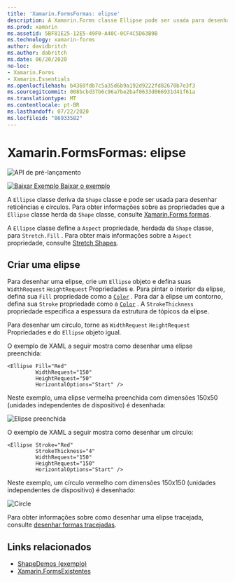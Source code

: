 ```yaml
---
title: 'Xamarin.FormsFormas: elipse'
description: A Xamarin.Forms classe Ellipse pode ser usada para desenhar reticências e círculos.
ms.prod: xamarin
ms.assetid: 5BF81E25-12E5-49F0-A40C-0CF4C5D63B9B
ms.technology: xamarin-forms
author: davidbritch
ms.author: dabritch
ms.date: 06/20/2020
no-loc:
- Xamarin.Forms
- Xamarin.Essentials
ms.openlocfilehash: b4369fdb7c5a35d6b9a192d9222fd82670b7e3f3
ms.sourcegitcommit: 008bcbd37b6c96a7be2baf0633d066931d41f61a
ms.translationtype: MT
ms.contentlocale: pt-BR
ms.lasthandoff: 07/22/2020
ms.locfileid: "86933582"
---
```

# <a name="xamarinforms-shapes-ellipse"></a>Xamarin.FormsFormas: elipse

![API de pré-lançamento](~/media/shared/preview.png "Esta API está atualmente em pré-lançamento")

[![Baixar Exemplo](~/media/shared/download.png) Baixar o exemplo](https://docs.microsoft.com/samples/xamarin/xamarin-forms-samples/userinterface-shapesdemos/)

A `Ellipse` classe deriva da `Shape` classe e pode ser usada para desenhar reticências e círculos. Para obter informações sobre as propriedades que a `Ellipse` classe herda da `Shape` classe, consulte [ Xamarin.Forms formas](index.md).

A `Ellipse` classe define a `Aspect` propriedade, herdada da `Shape` classe, para `Stretch.Fill` . Para obter mais informações sobre a `Aspect` propriedade, consulte [Stretch Shapes](index.md#stretch-shapes).

## <a name="create-an-ellipse"></a>Criar uma elipse

Para desenhar uma elipse, crie um `Ellipse` objeto e defina suas `WidthRequest` `HeightRequest` Propriedades e. Para pintar o interior da elipse, defina sua `Fill` propriedade como a [`Color`](xref:Xamarin.Forms.Color) . Para dar à elipse um contorno, defina sua `Stroke` propriedade como a [`Color`](xref:Xamarin.Forms.Color) . A `StrokeThickness` propriedade especifica a espessura da estrutura de tópicos da elipse.

Para desenhar um círculo, torne as `WidthRequest` `HeightRequest` Propriedades e do `Ellipse` objeto igual.

O exemplo de XAML a seguir mostra como desenhar uma elipse preenchida:

```xaml
<Ellipse Fill="Red"
         WidthRequest="150"
         HeightRequest="50"
         HorizontalOptions="Start" />
```

Neste exemplo, uma elipse vermelha preenchida com dimensões 150x50 (unidades independentes de dispositivo) é desenhada:

![Elipse preenchida](ellipse-images/filled.png "Elipse preenchida")

O exemplo de XAML a seguir mostra como desenhar um círculo:

```xaml
<Ellipse Stroke="Red"
         StrokeThickness="4"
         WidthRequest="150"
         HeightRequest="150"
         HorizontalOptions="Start" />
```

Neste exemplo, um círculo vermelho com dimensões 150x150 (unidades independentes de dispositivo) é desenhado:

![Circle](ellipse-images/circle.png "Circle")

Para obter informações sobre como desenhar uma elipse tracejada, consulte [desenhar formas tracejadas](index.md#draw-dashed-shapes).

## <a name="related-links"></a>Links relacionados

- [ShapeDemos (exemplo)](https://docs.microsoft.com/samples/xamarin/xamarin-forms-samples/userinterface-shapesdemos/)
- [Xamarin.FormsExistentes](index.md)
